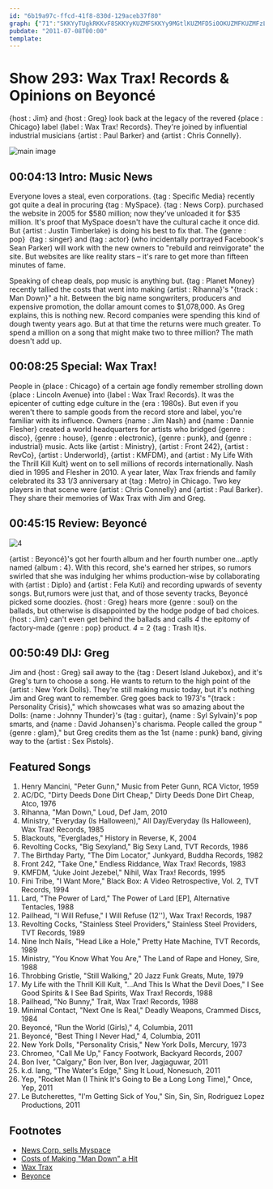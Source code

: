 ```yaml
---
id: "6b19a97c-ffcd-41f8-830d-129aceb37f80"
graph: {"71":"SKKYyTUgkRKKvF8SKKYyKUZMFSKKYy9MGtlKUZMFD5i0OKUZMFKUZMFzLx1T9MGtlzLx1TGGa0FM9GTeGGa0FqEWIJ","E1":"MOJ5zvkwZKMOJ5zURhC8MOJ5zi1bJki1bJkvkwZKvkwZKxhL7r7VxeTvkwZK1FN2ovkwZKbgRlSvkwZK2TwqYvkwZK3azBLvkwZKBFN19vkwZKQgs0fvkwZKBEjLYvkwZKBLsPGvkwZKclKJDvkwZK1JPPJvkwZKBJQFWvkwZKBC8tLvkwZKWstAOvkwZK1JPPJBJQFW1JPPJBEjLYBEjLYBLsPG3azBLBEjLYBLsPGclKJD2TwqYxhL7r2TwqY7VxeT","23F":"BQsAMmeofCBHm1GBQsAMBQsAMX6cfdmeofCtyqdM","2CP":"BHm1GqYVo90r12mqYVo9BJj4DfUm0xBJj4DvXS7b9uzguBJj4DBJj4DUWbAx0r12mBJj4DBJj4DESahQ8NDt2vXS7bBJarYfUm0x"}
pubdate: "2011-07-08T00:00"
template: 
---
```






# Show 293: Wax Trax! Records & Opinions on Beyoncé

{host : Jim} and {host : Greg} look back at the legacy of the revered {place : Chicago} label {label : Wax Trax! Records}. They're joined by influential industrial musicians {artist : Paul Barker} and {artist : Chris Connelly}.

![main image](https://static.soundopinions.org/images/2011/waxtrax.jpg)



## 00:04:13 Intro: Music News

Everyone loves a steal, even corporations. {tag : Specific Media} recently got quite a deal in procuring {tag : MySpace}. {tag : News Corp}. purchased the website in 2005 for $580 million; now they've unloaded it for $35 million. It's proof that MySpace doesn't have the cultural cache it once did. But {artist : Justin Timberlake} is doing his best to fix that. The {genre : pop}  {tag : singer} and {tag : actor} (who incidentally portrayed Facebook's Sean Parker) will work with the new owners to "rebuild and reinvigorate" the site. But websites are like reality stars – it's rare to get more than fifteen minutes of fame.

Speaking of cheap deals, pop music is anything but. {tag : Planet Money} recently tallied the costs that went into making {artist : Rihanna}'s "{track : Man Down}" a hit. Between the big name songwriters, producers and expensive promotion, the dollar amount comes to $1,078,000. As Greg explains, this is nothing new. Record companies were spending this kind of dough twenty years ago. But at that time the returns were much greater. To spend a million on a song that might make two to three million? The math doesn't add up.



## 00:08:25 Special: Wax Trax!

People in {place : Chicago} of a certain age fondly remember strolling down {place : Lincoln Avenue} into {label : Wax Trax! Records}. It was the epicenter of cutting edge culture in the {era : 1980s}. But even if you weren't there to sample goods from the record store and label, you're familiar with its influence. Owners {name : Jim Nash} and {name : Dannie Flesher} created a world headquarters for artists who bridged {genre : disco}, {genre : house}, {genre : electronic}, {genre : punk}, and {genre : industrial} music. Acts like {artist : Ministry}, {artist : Front 242}, {artist : RevCo}, {artist : Underworld}, {artist : KMFDM}, and {artist : My Life With the Thrill Kill Kult} went on to sell millions of records internationally. Nash died in 1995 and Flesher in 2010. A year later, Wax Trax friends and family celebrated its 33 1/3 anniversary at {tag : Metro} in Chicago. Two key players in that scene were {artist : Chris Connelly} and {artist : Paul Barker}. They share their memories of Wax Trax with Jim and Greg.



## 00:45:15 Review: Beyoncé

![4](https://static.soundopinions.org/assets/293/23F0.jpg)

{artist : Beyoncé}'s got her fourth album and her fourth number one...aptly named {album : 4}. With this record, she's earned her stripes, so rumors swirled that she was indulging her whims production-wise by collaborating with {artist : Diplo} and {artist : Fela Kuti} and recording upwards of seventy songs. But,rumors were just that, and of those seventy tracks, Beyoncé picked some doozies. {host : Greg} hears more {genre : soul} on the ballads, but otherwise is disappointed by the hodge podge of bad choices. {host : Jim} can't even get behind the ballads and calls *4* the epitomy of factory-made {genre : pop} product. *4* = 2 {tag : Trash It}s.



## 00:50:49 DIJ: Greg

Jim and {host : Greg} sail away to the {tag : Desert Island Jukebox}, and it's Greg's turn to choose a song. He wants to return to the high point of the {artist : New York Dolls}. They're still making music today, but it's nothing Jim and Greg want to remember. Greg goes back to 1973's "{track : Personality Crisis}," which showcases what was so amazing about the Dolls: {name : Johnny Thunder}'s {tag : guitar}, {name : Syl Sylvain}'s pop smarts, and {name : David Johansen}'s charisma. People called the group "{genre : glam}," but Greg credits them as the 1st {name : punk} band, giving way to the {artist : Sex Pistols}.



## Featured Songs

1. Henry Mancini, "Peter Gunn," Music from Peter Gunn, RCA Victor, 1959
2. AC/DC, "Dirty Deeds Done Dirt Cheap," Dirty Deeds Done Dirt Cheap, Atco, 1976
3. Rihanna, "Man Down," Loud, Def Jam, 2010
4. Ministry, "Everyday (Is Halloween)," All Day/Everyday (Is Halloween), Wax Trax! Records, 1985
5. Blackouts, "Everglades," History in Reverse, K, 2004
6. Revolting Cocks, "Big Sexyland," Big Sexy Land, TVT Records, 1986
7. The Birthday Party, "The Dim Locator," Junkyard, Buddha Records, 1982
8. Front 242, "Take One," Endless Riddance, Wax Trax! Records, 1983
9. KMFDM, "Juke Joint Jezebel," Nihil, Wax Trax! Records, 1995
10. Fini Tribe, "I Want More," Black Box: A Video Retrospective, Vol. 2, TVT Records, 1994
11. Lard, "The Power of Lard," The Power of Lard [EP], Alternative Tentacles, 1988
12. Pailhead, "I Will Refuse," I Will Refuse (12''), Wax Trax! Records, 1987
13. Revolting Cocks, "Stainless Steel Providers," Stainless Steel Providers, TVT Records, 1989
14. Nine Inch Nails, "Head Like a Hole," Pretty Hate Machine, TVT Records, 1989
15. Ministry, "You Know What You Are," The Land of Rape and Honey, Sire, 1988
16. Throbbing Gristle, "Still Walking," 20 Jazz Funk Greats, Mute, 1979
17. My Life with the Thrill Kill Kult, "...And This Is What the Devil Does," I See Good Spirits & I See Bad Spirits, Wax Trax! Records, 1988
18. Pailhead, "No Bunny," Trait, Wax Trax! Records, 1988
19. Minimal Contact, "Next One Is Real," Deadly Weapons, Crammed Discs, 1984
20. Beyoncé, "Run the World (Girls)," 4, Columbia, 2011
21. Beyoncé, "Best Thing I Never Had," 4, Columbia, 2011
22. New York Dolls, "Personality Crisis," New York Dolls, Mercury, 1973
23. Chromeo, "Call Me Up," Fancy Footwork, Backyard Records, 2007
24. Bon Iver, "Calgary," Bon Iver, Bon Iver, Jagjaguwar, 2011
25. k.d. lang, "The Water's Edge," Sing It Loud, Nonesuch, 2011
26. Yep, "Rocket Man (I Think It's Going to Be a Long Long Time)," Once, Yep, 2011
27. Le Butcherettes, "I'm Getting Sick of You," Sin, Sin, Sin, Rodriguez Lopez Productions, 2011



## Footnotes

- [News Corp. sells Myspace](http://www.wsj.com/articles/SB10001424052702304584004576415932273770852)
- [Costs of Making "Man Down" a Hit](http://www.npr.org/sections/money/2011/07/05/137530847/how-much-does-it-cost-to-make-a-hit-song)
- [Wax Trax](http://waxtraxchicago.bigcartel.com/)
- [Beyonce](http://www.beyonce.com/)